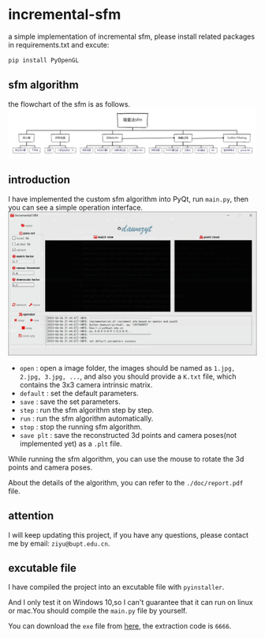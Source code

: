 # incremental-sfm
a simple implementation of incremental sfm, please install related packages in requirements.txt and excute:
```bash
pip install PyOpenGL
```

## sfm algorithm
the flowchart of the sfm is as follows.
![flowchart](./imgs/flowchart.png "flowchart")

## introduction
I have implemented the custom sfm algorithm into PyQt, run `main.py`, then you can see a simple operation interface.
![interface](./imgs/interface.jpg "interface")
- `open` : open a image folder, the images should be named as `1.jpg, 2.jpg, 3.jpg, ...`, and also you should provide a `K.txt` file, which contains the 3x3 camera intrinsic matrix.
- `default` : set the default parameters.
- `save` : save the set parameters.
- `step` : run the sfm algorithm step by step.
- `run` : run the sfm algorithm automatically.
- `stop` : stop the running sfm algorithm.
- `save plt` : save the reconstructed 3d points and camera poses(not implemented yet) as a `.plt` file.

While running the sfm algorithm, you can use the mouse to rotate the 3d points and camera poses.

About the details of the algorithm, you can refer to the `./doc/report.pdf` file.

## attention
I will keep updating this project, if you have any questions, please contact me by email: `ziyu@bupt.edu.cn`.

## excutable file

I have compiled the project into an excutable file with `pyinstaller`.

And I only test it on Windows 10,so I can't guarantee that it can run on linux or mac.You should compile the `main.py` file by yourself.

You can download the `exe` file from [here](https://pan.baidu.com/s/1AbfFvwxdWPxspViHwg7raA), the extraction code is `6666`.
